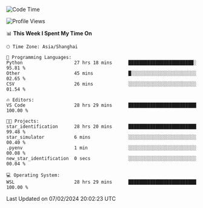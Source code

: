 <!--START_SECTION:waka-->
![Code Time](http://img.shields.io/badge/Code%20Time-1%2C507%20hrs%2044%20mins-blue)

![Profile Views](http://img.shields.io/badge/Profile%20Views-0-blue)

📊 **This Week I Spent My Time On** 

```text
🕑︎ Time Zone: Asia/Shanghai

💬 Programming Languages: 
Python                   27 hrs 18 mins      ████████████████████████░   95.81 % 
Other                    45 mins             █░░░░░░░░░░░░░░░░░░░░░░░░   02.65 % 
CSV                      26 mins             ░░░░░░░░░░░░░░░░░░░░░░░░░   01.54 % 

🔥 Editors: 
VS Code                  28 hrs 29 mins      █████████████████████████   100.00 % 

🐱‍💻 Projects: 
star_identification      28 hrs 20 mins      █████████████████████████   99.48 % 
star_simulator           6 mins              ░░░░░░░░░░░░░░░░░░░░░░░░░   00.40 % 
.pyenv                   1 min               ░░░░░░░░░░░░░░░░░░░░░░░░░   00.08 % 
new_star_identification  0 secs              ░░░░░░░░░░░░░░░░░░░░░░░░░   00.04 % 

💻 Operating System: 
WSL                      28 hrs 29 mins      █████████████████████████   100.00 % 
```


 Last Updated on 07/02/2024 20:02:23 UTC
<!--END_SECTION:waka-->
